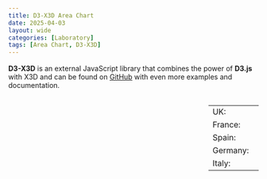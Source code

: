 ```yaml
---
title: D3-X3D Area Chart
date: 2025-04-03
layout: wide
categories: [Laboratory]
tags: [Area Chart, D3-X3D]
---
```

<style>
/* Paragraph */
article > p {
  padding: 0 2rem;
}

p {
  margin: 1rem 0;
}

/* Viewer */
.viewer {
  box-sizing: border-box;
  height: 100%;
  border-top: 1px solid var(--main-border-color);
  height: calc(100vh - 128px - 3.8rem);
}

.viewer-row {
  display: flex;
  height: 100%;
}

.viewer-column-80 {
  flex: 80%;
  width: 80%;
  height: 100%;
}

.viewer-column-20 {
  flex: 20%;
  width: 20%;
  height: 100%;
}

.locations {
  height: calc(100% - 4rem);
}

.link-list {
  overflow-y: scroll;
  height: 100%;
  user-select: none;
}

x3d-canvas {
  display: block;
  width: 100%;
  height: 100%;
  aspect-ratio: unset;
}
</style>

<script defer src="https://cdn.jsdelivr.net/npm/d3@latest/dist/d3.min.js"></script>
<script defer src="https://cdn.jsdelivr.net/npm/d3-x3d@latest/dist/d3-x3d.min.js"></script>

**D3-X3D** is an external JavaScript library that combines the power of **D3.js** with X3D and can be found on [GitHub](https://github.com/jamesleesaunders/d3-x3d#d3-x3d) with even more examples and documentation.

<div class="viewer">
  <div class="viewer-row">
    <div class="viewer-column-80">
      <x3d-canvas
          id="chartholder"
          splashScreen="false"
          notifications="false"
          contentScale="auto"></x3d-canvas>
    </div>
    <div class="viewer-column-20">
      <div class="table-wrapper">
        <table>
          <tr>
            <td>UK:</td>
            <td><input type="checkbox" name="country" id="uk" checked value="UK"/></td>
          </tr>
          <tr>
            <td>France:</td>
            <td><input type="checkbox" name="country" id="france" checked value="France"/></td>
            </tr>
            <tr>
            <td>Spain:</td>
            <td><input type="checkbox" name="country" id="spain" value="Spain"/></td>
            </tr>
            <tr>
            <td>Germany:</td>
            <td><input type="checkbox" name="country" id="germany" checked value="Germany"/></td>
            </tr>
            <tr>
            <td>Italy:</td>
            <td><input type="checkbox" name="country" id="italy" value="Italy"/></td>
          </tr>
        </table>
      </div>
    </div>
  </div>
</div>

<script type="module">
if (!Array.prototype.includes) {
  Array.prototype.includes = function() {
     'use strict';
     return Array.prototype.indexOf.apply(this, arguments) !== -1;
  };
}

// Select chartholder
var chartHolder = d3.select("#chartholder");

// Generate some data
var data = d3.x3d.randomData.dataset2();

// Declare the chart component
var myChart = d3.x3d.chart.areaChartMultiSeries();

var checks = d3.selectAll("input[type=checkbox]");

window .refreshChart = function() {
  var filterArray = [];

  checks.each(function() {
     var check = d3.select(this);
     var checked = check.property("checked");
     if (checked) {
     filterArray.push(check.attr("value"));
     }
  });

  var filteredData = data.filter(function(series) { return filterArray.includes(series.key) });

  chartHolder.datum(filteredData).call(myChart);
};

for (var i = 0; i < checks.length; i++) {
  checks[i].onchange = refreshChart;
}

checks.each(function() {
  var check = d3.select(this);
  check.attr("onchange", "refreshChart()");
});

refreshChart();
</script>
